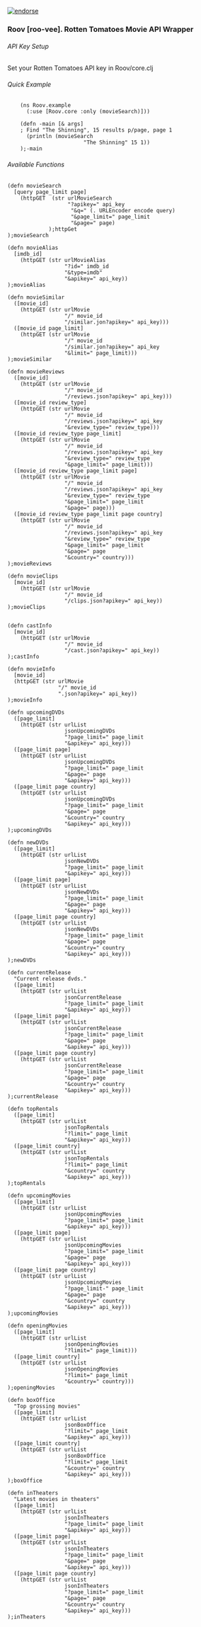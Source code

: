 [![endorse](http://api.coderwall.com/runexec/endorsecount.png)](http://coderwall.com/runexec)
### Roov [roo-vee]. Rotten Tomatoes Movie API Wrapper
    
###### API Key Setup
Set your Rotten Tomatoes API key in Roov/core.clj
    
###### Quick Example
        (ns Roov.example
          (:use [Roov.core :only (movieSearch)]))
        
        (defn -main [& args]
        ; Find "The Shinning", 15 results p/page, page 1 
          (println (movieSearch 
                            "The Shinning" 15 1))   
        );-main
    
###### Available Functions
    
      
    (defn movieSearch
      [query page_limit page]
        (httpGET  (str urlMovieSearch
                       "?apikey=" api_key
                        "&q=" (. URLEncoder encode query)
                        "&page_limit=" page_limit
                        "&page=" page)
                 );httpGet 
    );movieSearch
    
    (defn movieAlias
      [imdb_id]
        (httpGET (str urlMovieAlias
                      "?id=" imdb_id
                      "&type=imdb"
                      "&apikey=" api_key))
    );movieAlias
    
    (defn movieSimilar
      ([movie_id]
        (httpGET (str urlMovie
                      "/" movie_id
                      "/similar.jon?apikey=" api_key)))
      ([movie_id page_limit]
        (httpGET (str urlMovie
                      "/" movie_id
                      "/similar.jon?apikey=" api_key
                      "&limit=" page_limit)))
    );movieSimilar
    
    (defn movieReviews
      ([movie_id]
        (httpGET (str urlMovie
                      "/" movie_id
                      "/reviews.json?apikey=" api_key)))
      ([movie_id review_type]
        (httpGET (str urlMovie
                      "/" movie_id
                      "/reviews.json?apikey=" api_key
                      "&review_type=" review_type)))
      ([movie_id review_type page_limit]
        (httpGET (str urlMovie
                      "/" movie_id
                      "/reviews.json?apikey=" api_key
                      "&review_type=" review_type
                      "&page_limit=" page_limit)))
      ([movie_id review_type page_limit page]
        (httpGET (str urlMovie
                      "/" movie_id
                      "/reviews.json?apikey=" api_key
                      "&review_type=" review_type
                      "&page_limit=" page_limit
                      "&page=" page)))
      ([movie_id review_type page_limit page country]
        (httpGET (str urlMovie
                      "/" movie_id
                      "/reviews.json?apikey=" api_key
                      "&review_type=" review_type
                      "&page_limit=" page_limit
                      "&page=" page
                      "&country=" country)))
    );movieReviews
    
    (defn movieClips
      [movie_id]
        (httpGET (str urlMovie
                      "/" movie_id
                      "/clips.json?apikey=" api_key))
    );movieClips
    
    
    (defn castInfo
      [movie_id]
        (httpGET (str urlMovie
                      "/" movie_id
                      "/cast.json?apikey=" api_key))
    );castInfo
    
    (defn movieInfo
      [movie_id]
      (httpGET (str urlMovie
                    "/" movie_id
                    ".json?apikey=" api_key))
    );movieInfo
    
    (defn upcomingDVDs
      ([page_limit]
        (httpGET (str urlList
                      jsonUpcomingDVDs
                      "?page_limit=" page_limit
                      "&apikey=" api_key)))
      ([page_limit page]
        (httpGET (str urlList
                      jsonUpcomingDVDs
                      "?page_limit=" page_limit
                      "&page=" page
                      "&apikey=" api_key)))
      ([page_limit page country]
        (httpGET (str urlList
                      jsonUpcomingDVDs
                      "?page_limit=" page_limit
                      "&page=" page
                      "&country=" country
                      "&apikey=" api_key)))
    );upcomingDVDs
    
    (defn newDVDs
      ([page_limit]
        (httpGET (str urlList
                      jsonNewDVDs
                      "?page_limit=" page_limit
                      "&apikey=" api_key)))
      ([page_limit page]
        (httpGET (str urlList
                      jsonNewDVDs
                      "?page_limit=" page_limit
                      "&page=" page
                      "&apikey=" api_key)))
      ([page_limit page country]
        (httpGET (str urlList
                      jsonNewDVDs
                      "?page_limit=" page_limit
                      "&page=" page
                      "&country=" country
                      "&apikey=" api_key)))
    );newDVDs
    
    (defn currentRelease
      "Current release dvds."
      ([page_limit]
        (httpGET (str urlList
                      jsonCurrentRelease
                      "?page_limit=" page_limit
                      "&apikey=" api_key)))
      ([page_limit page]
        (httpGET (str urlList
                      jsonCurrentRelease
                      "?page_limit=" page_limit
                      "&page=" page
                      "&apikey=" api_key)))
      ([page_limit page country]
        (httpGET (str urlList
                      jsonCurrentRelease
                      "?page_limit=" page_limit
                      "&page=" page
                      "&country=" country
                      "&apikey=" api_key)))
    );currentRelease
    
    (defn topRentals
      ([page_limit]
        (httpGET (str urlList
                      jsonTopRentals
                      "?limit=" page_limit
                      "&apikey=" api_key)))
      ([page_limit country]
        (httpGET (str urlList
                      jsonTopRentals
                      "?limit=" page_limit
                      "&country=" country
                      "&apikey=" api_key)))
    );topRentals
    
    (defn upcomingMovies
      ([page_limit]
        (httpGET (str urlList
                      jsonUpcomingMovies
                      "?page_limit=" page_limit
                      "&apikey=" api_key)))
      ([page_limit page]
        (httpGET (str urlList
                      jsonUpcomingMovies
                      "?page_limit=" page_limit
                      "&page=" page
                      "&apikey=" api_key)))
      ([page_limit page country]
        (httpGET (str urlList
                      jsonUpcomingMovies
                      "?page_limit-" page_limit
                      "&page=" page
                      "&country=" country
                      "&apikey=" api_key)))
    );upcomingMovies
    
    (defn openingMovies
      ([page_limit]
        (httpGET (str urlList
                      jsonOpeningMovies
                      "?limit=" page_limit)))
      ([page_limit country]
        (httpGET (str urlList
                      jsonOpeningMovies
                      "?limit=" page_limit
                      "&country=" country)))
    );openingMovies
    
    (defn boxOffice
      "Top grossing movies"
      ([page_limit]
        (httpGET (str urlList
                      jsonBoxOffice
                      "?limit=" page_limit
                      "&apikey=" api_key)))
      ([page_limit country]
        (httpGET (str urlList
                      jsonBoxOffice
                      "?limit=" page_limit
                      "&country=" country
                      "&apikey=" api_key)))
    );boxOffice
    
    (defn inTheaters
      "Latest movies in theaters"
      ([page_limit]
        (httpGET (str urlList
                      jsonInTheaters
                      "?page_limit=" page_limit
                      "&apikey=" api_key)))
      ([page_limit page]
        (httpGET (str urlList
                      jsonInTheaters
                      "?page_limit=" page_limit
                      "&page=" page
                      "&apikey=" api_key)))
      ([page_limit page country]
        (httpGET (str urlList
                      jsonInTheaters
                      "?page_limit=" page_limit
                      "&page=" page
                      "&country=" country
                      "&apikey=" api_key)))
    );inTheaters
    
